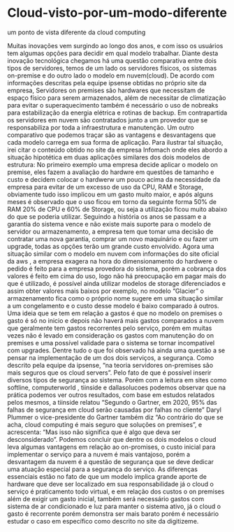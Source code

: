 # Cloud-visto-por-um-modo-diferente
um ponto de vista diferente da cloud computing 


Muitas inovações vem surgindo ao longo dos anos, e com isso os usuários  tem algumas opções para decidir em qual modelo trabalhar.
        Diante desta inovação tecnológica chegamos há uma questão comparativa entre dois tipos de servidores, temos de um lado os servidores físicos, os sistemas on-premise e do outro lado o modelo em nuvem(cloud). De acordo com informações descritas pela equipe ipsense obtidas no próprio site da empresa, Servidores on premises são hardwares que necessitam de espaço físico para serem armazenados, além de necessitar de climatização para evitar o superaquecimento também é necessário o uso de nobreaks para estabilização da energia elétrica e rotinas de backup. Em contrapartida os servidores em nuvem são contratados junto a um provedor que se responsabiliza por toda a infraestrutura e manutenção.
      Um outro comparativo que podemos traçar são as vantagens e desvantagens que cada modelo carrega em sua forma de aplicação. Para ilustrar tal situação, irei citar o conteúdo obtido no site da empresa Infomach onde eles abordo a situação hipotética em duas aplicações similares dos dois modelos de estrutura: No primeiro exemplo uma empresa decide aplicar o modelo on premise, eles fazem a avaliação do hardwre em questões de tamanho e custo e decidem colocar o hardwerw um pouco acima da necessidade da empresa para evitar de um excesso de uso da CPU, RAM e Storage, obviamente tudo isso implicou em um gasto muito maior, e  após alguns meses é observado que o uso ficou em torno da seguinte forma 50% de RAM 20% de CPU e 60% de Storage, ou seja a utilização ficou muito abaixo do que se poderia utilizar. Seguindo a história os anos se passam
       e a garantia do sistema vence e não existe mais suporte para o modelo de servidor ou armazenamento, a empresa tem que tomar uma decisão de contratar uma nova garantia, comprar um novo maquinário e ou fazer um upgrade, todas as opções terão um grande custo envolvido. Agora uma situação similar com o modelo em nuvem com informações do site oficial da aws , a empresa exagera na hora do dimensionamento do hardwere o pedido é feito para a empresa provedora do sistema, porém a cobrança dos valores é feito em cima do uso, logo não há preocupação em pagar mais do que é utilizado, é possível ainda utilizar modelos de storage diferenciados e assim obter valores mais baixos por exemplo, no modelo “Glacier” o armazenamento fica como o próprio nome sugere em uma situação similar a um congelamento e o custo desse modelo é baixo comparado á outros.
      Uma ideia que se tem em relação a gastos é que no modelo on premises o gasto é só no inicio e depois não haverá mais gastos comparados a nuvem que geralmente tem gastos recorrentes pelo serviço, porém em muitas vezes não é levado em consideração os gastos com manutenção do on premises e uma possível validade para o sistema se tornar incompatível com upgrades. 
      Dentre tudo o que foi observado há ainda uma questão a se pensar na implementação de um dos dois serviços, a segurança. Como descrito pela equipe da ipsense, “na teoria servidores on-premises são mais seguros que os cloud servers”. Pelo fato de que é possível inserir diversos tipos de segurança ao sistema. Porém com a leitura em sites como softline, computerworld , tiinside e dallasolucoes podemos observar que na prática podemos ver outros resultados, com base em estudos relatados pelos mesmos, a tiinside relatou “Segundo o Gartner, em 2020, 95% das falhas de segurança em cloud serão causadas por falhas no cliente” Daryl Plummer o vice-presidente do Gartner  também diz  “Ao contrário do que se acha, cloud computing é mais seguro que soluções on premises”, e acrescenta: “Mas isso não significa que é algo que deva ser desconsiderado”. 
      Podemos concluir que dentre os dois modelos o cloud leva algumas vantagens em relação ao on-promises, o custo inicial para implementar o serviço para a nuvem é mais vantajoso, porém a desvantagem da nuvem é a questão de segurança que se deve dedicar uma atuação especial para a segurança do serviço. As diferenças essenciais estão no fato de que um modelo implica grande aporte de hardware que deve ser localizado em sua responsabilidade já o cloud o serviço é praticamento todo virtual, e em relação dos custos o on premises além de exigir um gasto inicial, também será necessário gastos com sistema de ar condicionado e luz para  manter o sistema ativo, já o cloud o gasto é recorrente porém demonstra ser mais barato porém é necessário estudar o caso em específico como descrito no site da digitizeme.
